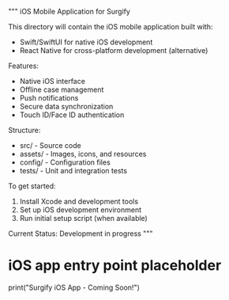 """
iOS Mobile Application for Surgify

This directory will contain the iOS mobile application built with:
- Swift/SwiftUI for native iOS development
- React Native for cross-platform development (alternative)

Features:
- Native iOS interface
- Offline case management
- Push notifications
- Secure data synchronization
- Touch ID/Face ID authentication

Structure:
- src/ - Source code
- assets/ - Images, icons, and resources
- config/ - Configuration files
- tests/ - Unit and integration tests

To get started:
1. Install Xcode and development tools
2. Set up iOS development environment
3. Run initial setup script (when available)

Current Status: Development in progress
"""

# iOS app entry point placeholder
print("Surgify iOS App - Coming Soon!")
